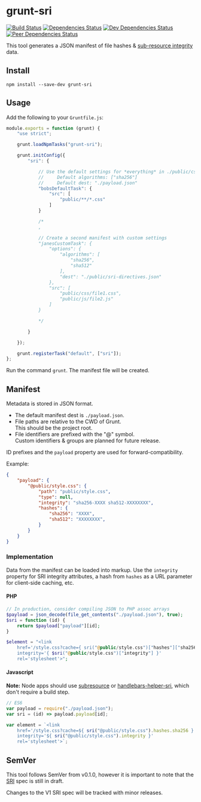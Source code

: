 # grunt-sri

[![Build Status](https://travis-ci.org/neftaly/grunt-sri.svg?branch=master)](https://travis-ci.org/neftaly/grunt-sri)
[![Dependencies Status](https://david-dm.org/neftaly/npm-subresource.svg)](https://david-dm.org/mozilla/srihash.org)
[![Dev Dependencies Status](https://david-dm.org/neftaly/npm-subresource/dev-status.svg)](https://david-dm.org/mozilla/srihash.org#info=devDependencies)
[![Peer Dependencies Status](https://david-dm.org/neftaly/npm-subresource/peer-status.svg)](https://david-dm.org/mozilla/srihash.org#info=peerDependencies)

This tool generates a JSON manifest of file hashes & [sub-resource integrity](https://srihash.org/) data.



## Install
```shell
npm install --save-dev grunt-sri
```



## Usage
Add the following to your `Gruntfile.js`:
```js
module.exports = function (grunt) {
    "use strict";

    grunt.loadNpmTasks("grunt-sri");

    grunt.initConfig({
        "sri": {

            // Use the default settings for *everything* in ./public/css
            //     Default algorithms: ["sha256"]
            //     Default dest: "./payload.json"
            "bobsDefaultTask": {
                "src": [
                    "public/**/*.css"
                ]
            }

            /*
            ,

            // Create a second manifest with custom settings
            "janesCustomTask": {
                "options": {
                    "algorithms": [
                        "sha256",
                        "sha512"
                    ],
                    "dest": "./public/sri-directives.json"
                },
                "src": [
                    "public/css/file1.css",
                    "public/js/file2.js"
                ]
            }

            */

        }

    });

    grunt.registerTask("default", ["sri"]);
};
```

Run the command `grunt`. The manifest file will be created.



## Manifest
Metadata is stored in JSON format.

* The default manifest dest is `./payload.json`.
* File paths are relative to the CWD of Grunt.  
  This should be the project root.
* File identifiers are prefixed with the "@" symbol.  
  Custom identifiers & groups are planned for future release.

ID prefixes and the `payload` property are used for forward-compatibility.

Example:
```json
{
    "payload": {
        "@public/style.css": {
            "path": "public/style.css",
            "type": null,
            "integrity": "sha256-XXXX sha512-XXXXXXXX",
            "hashes": {
                "sha256": "XXXX",
                "sha512": "XXXXXXXX",
            }
        }
    }
}
```


### Implementation
Data from the manifest can be loaded into markup.
Use the `integrity` property for SRI integrity attributes, a hash from `hashes` as a URL parameter for client-side caching, etc.

#### PHP
```php
// In production, consider compiling JSON to PHP assoc arrays
$payload = json_decode(file_get_contents("./payload.json"), true);
$sri = function (id) {
    return $payload["payload"][id];
}

$element = "<link
    href='/style.css?cache={ sri("@public/style.css")["hashes"]["sha256"] }'
    integrity='{ $sri("@public/style.css")["integrity"] }'
    rel='stylesheet'>";
```

#### Javascript
**Note:** Node apps should use [subresource](https://github.com/neftaly/npm-subresource) or [handlebars-helper-sri](https://github.com/neftaly/handlebars-helper-sri), which don't require a build step.

```js
// ES6
var payload = require("./payload.json");
var sri = (id) => payload.payload[id];

var element = `<link
    href='/style.css?cache=${ sri("@public/style.css").hashes.sha256 }'
    integrity='${ sri("@public/style.css").integrity }'
    rel='stylesheet'>`;
```



## SemVer
This tool follows SemVer from v0.1.0, however it is important to note that the [SRI](http://www.w3.org/TR/SRI) spec is still in draft.

Changes to the V1 SRI spec will be tracked with minor releases.
